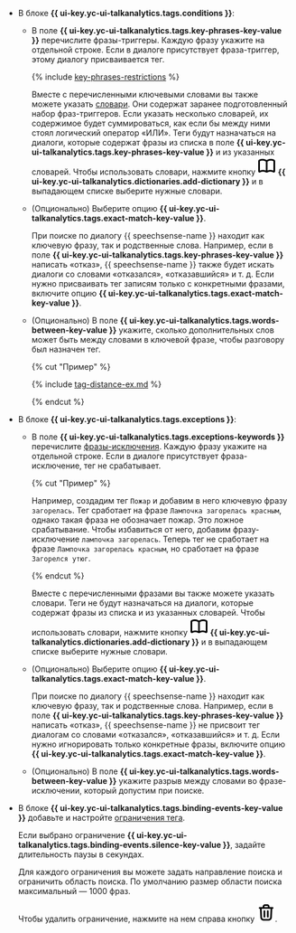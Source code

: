 * В блоке **{{ ui-key.yc-ui-talkanalytics.tags.conditions }}**:

    * В поле **{{ ui-key.yc-ui-talkanalytics.tags.key-phrases-key-value }}** перечислите фразы-триггеры. Каждую фразу укажите на отдельной строке. Если в диалоге присутствует фраза-триггер, этому диалогу присваивается тег.

        {% include [key-phrases-restrictions](../data/key-phrases-restrictions.md) %}

        Вместе с перечисленными ключевыми словами вы также можете указать [словари](../../../speechsense/concepts/dictionaries.md). Они содержат заранее подготовленный набор фраз-триггеров. Если указать несколько словарей, их содержимое будет суммироваться, как если бы между ними стоял логический оператор «ИЛИ». Теги будут назначаться на диалоги, которые содержат фразы из списка в поле **{{ ui-key.yc-ui-talkanalytics.tags.key-phrases-key-value }}** и из указанных словарей. Чтобы использовать словари, нажмите кнопку ![icon](../../../_assets/console-icons/book-open.svg) **{{ ui-key.yc-ui-talkanalytics.dictionaries.add-dictionary }}** и в выпадающем списке выберите нужные словари.

    * (Опционально) Выберите опцию **{{ ui-key.yc-ui-talkanalytics.tags.exact-match-key-value }}**.

        При поиске по диалогу {{ speechsense-name }} находит как ключевую фразу, так и родственные слова. Например, если в поле **{{ ui-key.yc-ui-talkanalytics.tags.key-phrases-key-value }}** написать «отказ», {{ speechsense-name }} также будет искать диалоги со словами «отказался», «отказавшийся» и т. д. Если нужно присваивать тег записям только с конкретными фразами, включите опцию **{{ ui-key.yc-ui-talkanalytics.tags.exact-match-key-value }}**.

    * (Опционально) В поле **{{ ui-key.yc-ui-talkanalytics.tags.words-between-key-value }}** укажите, сколько дополнительных слов может быть между словами в ключевой фразе, чтобы разговору был назначен тег.

        {% cut "Пример" %}

        {% include [tag-distance-ex.md](tag-distance-ex.md) %}

        {% endcut %}

* В блоке **{{ ui-key.yc-ui-talkanalytics.tags.exceptions }}**:

    * В поле **{{ ui-key.yc-ui-talkanalytics.tags.exceptions-keywords }}** перечислите [фразы-исключения](../../../speechsense/concepts/tags.md#exclusion-phrases). Каждую фразу укажите на отдельной строке. Если в диалоге присутствует фраза-исключение, тег не срабатывает.

        {% cut "Пример" %}

        Например, создадим тег `Пожар` и добавим в него ключевую фразу `загорелась`.
        Тег сработает на фразе `Лампочка загорелась красным`, однако такая фраза не обозначает пожар. Это ложное срабатывание. Чтобы избавиться от него, добавим фразу-исключение `лампочка загорелась`.
        Теперь тег не сработает на фразе `Лампочка загорелась красным`, но сработает на фразе `Загорелся утюг`.

        {% endcut %}

        Вместе с перечисленными фразами вы также можете указать словари. Теги не будут назначаться на диалоги, которые содержат фразы из списка и из указанных словарей. Чтобы использовать словари, нажмите кнопку ![icon](../../../_assets/console-icons/book-open.svg) **{{ ui-key.yc-ui-talkanalytics.dictionaries.add-dictionary }}** и в выпадающем списке выберите нужные словари.

    * (Опционально) Выберите опцию **{{ ui-key.yc-ui-talkanalytics.tags.exact-match-key-value }}**.

        При поиске по диалогу {{ speechsense-name }} находит как ключевую фразу, так и родственные слова. Например, если в поле **{{ ui-key.yc-ui-talkanalytics.tags.key-phrases-key-value }}** написать «отказ», {{ speechsense-name }} не присвоит тег диалогам со словами «отказался», «отказавшийся» и т. д. Если нужно игнорировать только конкретные фразы, включите опцию **{{ ui-key.yc-ui-talkanalytics.tags.exact-match-key-value }}**.

    * (Опционально) В поле **{{ ui-key.yc-ui-talkanalytics.tags.words-between-key-value }}** укажите разрыв между словами во фразе-исключении, который допустим при поиске.

* В блоке **{{ ui-key.yc-ui-talkanalytics.tags.binding-events-key-value }}** добавьте и настройте [ограничения тега](../../../speechsense/concepts/tags.md#tag-limitations).

    Если выбрано ограничение **{{ ui-key.yc-ui-talkanalytics.tags.binding-events.silence-key-value }}**, задайте длительность паузы в секундах.

    Для каждого ограничения вы можете задать направление поиска и ограничить область поиска. По умолчанию размер области поиска максимальный — 1000 фраз.

    Чтобы удалить ограничение, нажмите на нем справа кнопку ![icon](../../../_assets/console-icons/trash-bin.svg).
